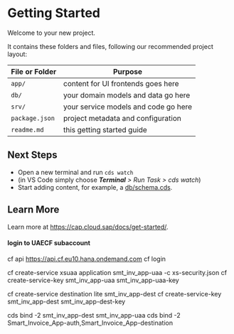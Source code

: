 # Getting Started

Welcome to your new project.

It contains these folders and files, following our recommended project layout:

File or Folder | Purpose
---------|----------
`app/` | content for UI frontends goes here
`db/` | your domain models and data go here
`srv/` | your service models and code go here
`package.json` | project metadata and configuration
`readme.md` | this getting started guide


## Next Steps

- Open a new terminal and run `cds watch`
- (in VS Code simply choose _**Terminal** > Run Task > cds watch_)
- Start adding content, for example, a [db/schema.cds](db/schema.cds).


## Learn More

Learn more at https://cap.cloud.sap/docs/get-started/.

#### login to UAECF subaccount 
cf api https://api.cf.eu10.hana.ondemand.com
cf login 

cf create-service xsuaa application smt_inv_app-uaa -c xs-security.json
cf create-service-key smt_inv_app-uaa smt_inv_app-uaa-key

cf create-service destination lite smt_inv_app-dest
cf create-service-key smt_inv_app-dest smt_inv_app-dest-key

cds bind -2 smt_inv_app-dest smt_inv_app-uaa
cds bind -2 Smart_Invoice_App-auth,Smart_Invoice_App-destination

